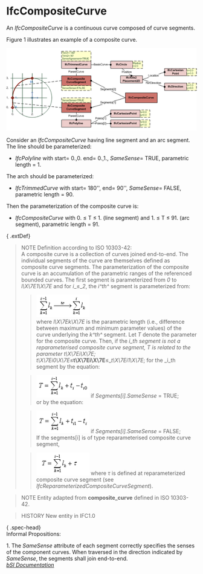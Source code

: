 IfcCompositeCurve
=================
An _IfcCompositeCurve_ is a continuous curve composed of curve segments.  
  
Figure 1 illustrates an example of a composite curve.  
  
!["formula"](figures/ifccompositecurve.png "Figure 1 -- Composite curve")  
  
Consider an _IfcCompositeCurve_ having line segment and an arc segment. The
line should be parameterized:  
  
* _IfcPolyline_ with start= 0.,0. end= 0.,1., _SameSense_= TRUE, parametric length = 1.  
  
The arch should be parameterized:  
  
* _IfcTrimmedCurve_ with start= 180'', end= 90'', _SameSense_= FALSE, parametric length = 90.  
  
Then the parameterization of the composite curve is:  
  
* _IfcCompositeCurve_ with 0. ≤ T ≤ 1\. (line segment) and 1. ≤ T ≤ 91\. (arc segment), parametric length = 91.  
  
  
  
{ .extDef}  
> NOTE Definition according to ISO 10303-42:  
> A composite curve is a collection of curves joined end-to-end. The
> individual segments of the curve are themselves defined as composite curve
> segments. The parameterization of the composite curve is an accumulation of
> the parametric ranges of the referenced bounded curves. The first segment is
> parameterized from _0_ to _l\X\7E1\X\7E_ and for _i__≤__2_, the _i^th^_
> segment is parameterized from:  
>  
>> ![formula](figures/ifccompositecurve-math1.gif)  
> where _l\X\7Ek\X\7E_ is the parametric length (i.e., difference between
> maximum and minimum parameter values) of the curve underlying the _k^th^_
> segment. Let _T_ denote the parameter for the composite curve. Then, if the
> _i_th segment is not a reparameterised composite curve segment, _T_ is
> related to the parameter _t\X\7Ei\X\7E_;
> _t\X\7Ei0\X\7E__≤__t\X\7Ei\X\7E__≤__t\X\7Ei1\X\7E_; for the _i_th segment by
> the equation:  
>  
>> ![formula](figures/ifccompositecurve-math2.gif) if _Segments[i].SameSense_
= TRUE;  
> or by the equation:  
>  
>> ![formula](figures/ifccompositecurve-math3.gif) if _Segments[i].SameSense_
= FALSE;  
> If the segments[i] is of type reparameterised composite curve segment,  
>  
>> ![formula](figures/ifccompositecurve-math4.gif) where _τ_ is defined at
reparameterized composite curve segment (see
_IfcReparameterizedCompositeCurveSegment_).  
  
  
>  
> NOTE  Entity adapted from **composite_curve** defined in ISO 10303-42.  
  
> HISTORY  New entity in IFC1.0  
  
{ .spec-head}  
Informal Propositions:  
  
1\. The _SameSense_ attribute of each segment correctly specifies the senses
of the component curves. When traversed in the direction indicated by
_SameSense_, the segments shall join end-to-end.  
[ _bSI
Documentation_](https://standards.buildingsmart.org/IFC/DEV/IFC4_2/FINAL/HTML/schema/ifcgeometryresource/lexical/ifccompositecurve.htm)


